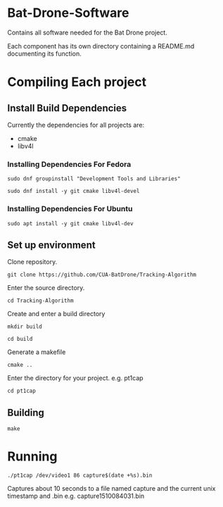 # Bat-Drone-Software

Contains all software needed for the Bat Drone project.

Each component has its own directory containing a README.md documenting its function.

# Compiling Each project

## Install Build Dependencies

Currently the dependencies for all projects are:
* cmake
* libv4l

### Installing Dependencies For Fedora

`sudo dnf groupinstall "Development Tools and Libraries"`

`sudo dnf install -y git cmake libv4l-devel`

### Installing Dependencies For Ubuntu

`sudo apt install -y git cmake libv4l-dev`

## Set up environment

Clone repository.

`git clone https://github.com/CUA-BatDrone/Tracking-Algorithm`

Enter the source directory.

`cd Tracking-Algorithm`

Create and enter a build directory

`mkdir build`

`cd build`

Generate a makefile

`cmake ..`

Enter the directory for your project. e.g. pt1cap

`cd pt1cap`

## Building

`make`

# Running

`./pt1cap /dev/video1 86 capture$(date +%s).bin`

Captures about 10 seconds to a file named capture and the current unix timestamp and .bin e.g. capture1510084031.bin
